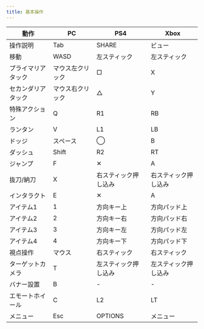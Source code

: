 ```yaml
---
title: 基本操作
---
```

動作 | PC | PS4 | Xbox
--------|-----|-----|-----|
操作説明 | Tab | SHARE | ビュー
移動 | WASD | 左スティック | 左スティック
プライマリアタック | マウス左クリック | □ | X
セカンダリアタック | マウス右クリック | △ | Y
特殊アクション | Q | R1 | RB
ランタン | V | L1 | LB
ドッジ | スペース | ◯ | B
ダッシュ | Shift | R2 | RT
ジャンプ | F | ✕ | A
抜刀/納刀 | X | 右スティック押し込み | 右スティック押し込み
インタラクト | E | ✕ | A 
アイテム1 | 1 | 方向キー上 | 方向パッド上
アイテム2 | 2 | 方向キー右 | 方向パッド右
アイテム3 | 3 | 方向キー左 | 方向パッド左
アイテム4 | 4 | 方向キー下 | 方向パッド下
視点操作 | マウス | 右スティック | 右スティック
ターゲットカメラ | T | 左スティック押し込み | 左スティック押し込み
バナー設置 | B | - | -
エモートホイール | C | L2 | LT
メニュー | Esc | OPTIONS | メニュー
